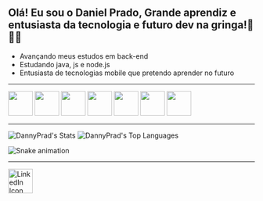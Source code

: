 ## Olá! Eu sou o Daniel Prado, Grande aprendiz e entusiasta da tecnologia e futuro dev na gringa!🤖🇺🇸
- Avançando meus estudos em back-end
- Estudando java, js e node.js
- Entusiasta de tecnologias mobile que pretendo aprender no futuro
----------------------------------------------------------------------------------------------
  

<img src="https://cdn.jsdelivr.net/gh/devicons/devicon@latest/icons/java/java-original-wordmark.svg" width="50" height="50" /> <img src="https://cdn.jsdelivr.net/gh/devicons/devicon@latest/icons/javascript/javascript-original.svg" width="50" height="50" /> 
            <img src="https://cdn.jsdelivr.net/gh/devicons/devicon@latest/icons/nodejs/nodejs-original-wordmark.svg" width="50" height="50" /> 
            <img src="https://cdn.jsdelivr.net/gh/devicons/devicon@latest/icons/kotlin/kotlin-original-wordmark.svg" width="50" height="50" /> 
            <img src="https://cdn.jsdelivr.net/gh/devicons/devicon@latest/icons/swift/swift-original.svg" width="50" height="50" /> 
            <img src="https://cdn.jsdelivr.net/gh/devicons/devicon@latest/icons/amazonwebservices/amazonwebservices-plain-wordmark.svg" width="50" height="50" />
          <img src="https://cdn.jsdelivr.net/gh/devicons/devicon@latest/icons/git/git-original-wordmark.svg" width="50" height="50" />
          
----------------------------------------------------------------------------------------------------------------------
 ![DannyPrad's Stats](https://github-readme-stats.vercel.app/api?username=DannyPrad&theme=dracula&show_icons=true&hide_border=true&count_private=true)
 ![DannyPrad's Top Languages](https://github-readme-stats.vercel.app/api/top-langs/?username=DannyPrad&theme=dracula&show_icons=true&hide_border=true&layout=compact)



 
 ![Snake animation](https://github.com/DannyPrad/DannyPrad/blob/output/github-contribution-grid-snake.svg)






 ---------------------------------------------------------------------------------------------------------------------
 <a href="https://www.linkedin.com/in/danielpradoo/" target="_blank">
  <img src="https://cdn.jsdelivr.net/gh/devicons/devicon@latest/icons/linkedin/linkedin-original.svg" width="50" height="50" alt="LinkedIn Icon" width="50" height="50" />
</a>

          

  
 

          
           
          
          
          
          
   
          
          
